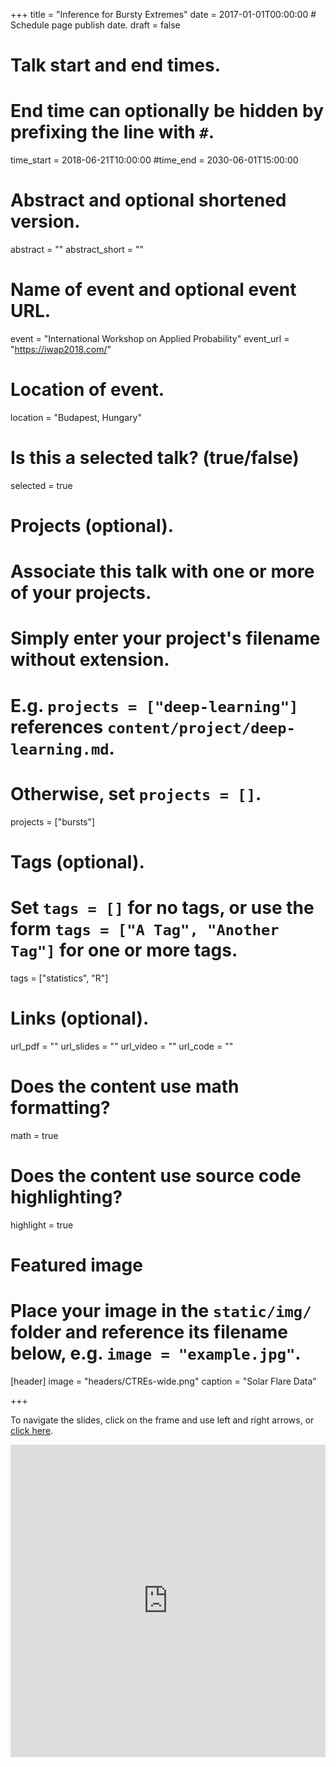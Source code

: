 +++
title = "Inference for Bursty Extremes"
date = 2017-01-01T00:00:00  # Schedule page publish date.
draft = false

# Talk start and end times.
#   End time can optionally be hidden by prefixing the line with `#`.
time_start = 2018-06-21T10:00:00
#time_end = 2030-06-01T15:00:00

# Abstract and optional shortened version.
abstract = ""
abstract_short = ""

# Name of event and optional event URL.
event = "International Workshop on Applied Probability"
event_url = "https://iwap2018.com/"

# Location of event.
location = "Budapest, Hungary"

# Is this a selected talk? (true/false)
selected = true

# Projects (optional).
#   Associate this talk with one or more of your projects.
#   Simply enter your project's filename without extension.
#   E.g. `projects = ["deep-learning"]` references `content/project/deep-learning.md`.
#   Otherwise, set `projects = []`.
projects = ["bursts"]

# Tags (optional).
#   Set `tags = []` for no tags, or use the form `tags = ["A Tag", "Another Tag"]` for one or more tags.
tags = ["statistics", "R"]

# Links (optional).
url_pdf = ""
url_slides = ""
url_video = ""
url_code = ""

# Does the content use math formatting?
math = true

# Does the content use source code highlighting?
highlight = true

# Featured image
# Place your image in the `static/img/` folder and reference its filename below, e.g. `image = "example.jpg"`.
[header]
image = "headers/CTREs-wide.png"
caption = "Solar Flare Data"

+++

To navigate the slides, click on the frame and use left and right arrows,
or [click here](https://strakaps.github.io/talk-IWAP/).

<iframe src="https://strakaps.github.io/talk-IWAP/" height="500" width="100%" style="border:none;"></iframe>